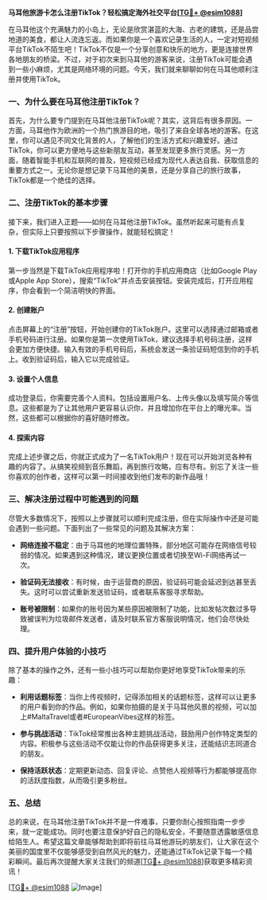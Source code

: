 **马耳他旅游卡怎么注册TikTok？轻松搞定海外社交平台[[TG💪+ @esim1088](https://t.me/s/esim1088)]**

在马耳他这个充满魅力的小岛上，无论是欣赏湛蓝的大海、古老的建筑，还是品尝地道的美食，都让人流连忘返。而如果你是一个喜欢记录生活的人，一定对短视频平台TikTok不陌生吧！TikTok不仅是一个分享创意和快乐的地方，更是连接世界各地朋友的桥梁。不过，对于初次来到马耳他的游客来说，注册TikTok可能会遇到一些小麻烦，尤其是网络环境的问题。今天，我们就来聊聊如何在马耳他顺利注册并使用TikTok。

### 一、为什么要在马耳他注册TikTok？

首先，为什么要专门提到在马耳他注册TikTok呢？其实，这背后有很多原因。一方面，马耳他作为欧洲的一个热门旅游目的地，吸引了来自全球各地的游客。在这里，你可以遇见不同文化背景的人，了解他们的生活方式和兴趣爱好。通过TikTok，你可以更方便地与这些新朋友互动，甚至发现更多旅行灵感。另一方面，随着智能手机和互联网的普及，短视频已经成为现代人表达自我、获取信息的重要方式之一。无论你是想记录下马耳他的美景，还是分享自己的旅行故事，TikTok都是一个绝佳的选择。

### 二、注册TikTok的基本步骤

接下来，我们进入正题——如何在马耳他注册TikTok。虽然听起来可能有点复杂，但实际上只要按照以下步骤操作，就能轻松搞定！

#### 1. 下载TikTok应用程序

第一步当然是下载TikTok应用程序啦！打开你的手机应用商店（比如Google Play或Apple App Store），搜索“TikTok”并点击安装按钮。安装完成后，打开应用程序，你会看到一个简洁明快的界面。

#### 2. 创建账户

点击屏幕上的“注册”按钮，开始创建你的TikTok账户。这里可以选择通过邮箱或者手机号码进行注册。如果你是第一次使用TikTok，建议选择手机号码注册，这样会更加方便快捷。输入有效的手机号码后，系统会发送一条验证码短信到你的手机上。收到验证码后，输入它以完成验证。

#### 3. 设置个人信息

成功登录后，你需要完善个人资料。包括设置用户名、上传头像以及填写简介等信息。这些都是为了让其他用户更容易认识你，并且增加你在平台上的曝光率。当然，这些都可以根据你的喜好随时修改。

#### 4. 探索内容

完成上述步骤之后，你就正式成为了一名TikTok用户！现在可以开始浏览各种有趣的内容了。从搞笑视频到音乐舞蹈，再到旅行攻略，应有尽有。别忘了关注一些你喜欢的创作者，这样可以第一时间接收到他们发布的新作品哦！

### 三、解决注册过程中可能遇到的问题

尽管大多数情况下，按照以上步骤就可以顺利完成注册，但在实际操作中还是可能会遇到一些问题。下面列出了一些常见的问题及其解决方案：

- **网络连接不稳定**：由于马耳他的地理位置特殊，部分地区可能存在网络信号较弱的情况。如果遇到这种情况，建议更换位置或者切换至Wi-Fi网络再试一次。
  
- **验证码无法接收**：有时候，由于运营商的原因，验证码可能会延迟到达甚至丢失。这时可以尝试重新发送验证码，或者联系客服寻求帮助。

- **账号被限制**：如果你的账号因为某些原因被限制了功能，比如发帖次数过多导致被误判为垃圾邮件发送者，请及时联系官方客服说明情况，他们会尽快处理。

### 四、提升用户体验的小技巧

除了基本的操作之外，还有一些小技巧可以帮助你更好地享受TikTok带来的乐趣：

- **利用话题标签**：当你上传视频时，记得添加相关的话题标签，这样可以让更多的用户看到你的作品。例如，如果你拍摄的是关于马耳他风景的视频，可以加上#MaltaTravel或者#EuropeanVibes这样的标签。

- **参与挑战活动**：TikTok经常推出各种主题挑战活动，鼓励用户创作特定类型的内容。积极参与这些活动不仅能让你的作品获得更多关注，还能结识志同道合的朋友。

- **保持活跃状态**：定期更新动态、回复评论、点赞他人视频等行为都能够提高你的活跃度指数，从而吸引更多粉丝。

### 五、总结

总的来说，在马耳他注册TikTok并不是一件难事，只要你耐心按照指南一步步来，就一定能成功。同时也要注意保护好自己的隐私安全，不要随意透露敏感信息给陌生人。希望这篇文章能够帮助到即将前往马耳他游玩的朋友们，让大家在这个美丽的国度里不仅能够感受到自然风光的魅力，还能通过TikTok记录下每一个精彩瞬间。最后再次提醒大家关注我们的频道[[TG💪+ @esim1088](https://t.me/s/esim1088)]获取更多精彩资讯！

[[TG💪+ @esim1088](https://t.me/s/esim1088) ![Image](https://i.postimg.cc/4NQfJmqS/Snipaste-2025-05-13-00-14-12.png)]